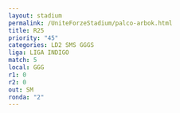 ```yaml
---
layout: stadium
permalink: /UniteForzeStadium/palco-arbok.html
title: R25
priority: "45"
categories: LD2 SMS GGGS
liga: LIGA INDIGO
match: 5
local: GGG
r1: 0
r2: 0
out: SM
ronda: "2"
---
```

